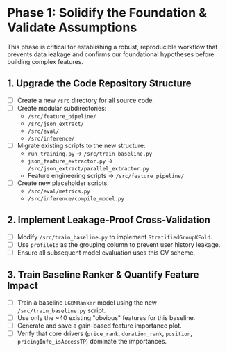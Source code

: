 # Phase 1: Solidify the Foundation & Validate Assumptions

This phase is critical for establishing a robust, reproducible workflow that prevents data leakage and confirms our foundational hypotheses before building complex features.

## 1. Upgrade the Code Repository Structure
- [ ] Create a new `/src` directory for all source code.
- [ ] Create modular subdirectories:
  - `/src/feature_pipeline/`
  - `/src/json_extract/`
  - `/src/eval/`
  - `/src/inference/`
- [ ] Migrate existing scripts to the new structure:
  - `run_training.py` -> `/src/train_baseline.py`
  - `json_feature_extractor.py` -> `/src/json_extract/parallel_extractor.py`
  - Feature engineering scripts -> `/src/feature_pipeline/`
- [ ] Create new placeholder scripts:
  - `/src/eval/metrics.py`
  - `/src/inference/compile_model.py`

## 2. Implement Leakage-Proof Cross-Validation
- [ ] Modify `/src/train_baseline.py` to implement `StratifiedGroupKFold`.
- [ ] Use `profileId` as the grouping column to prevent user history leakage.
- [ ] Ensure all subsequent model evaluation uses this CV scheme.

## 3. Train Baseline Ranker & Quantify Feature Impact
- [ ] Train a baseline `LGBMRanker` model using the new `/src/train_baseline.py` script.
- [ ] Use only the ~40 existing "obvious" features for this baseline.
- [ ] Generate and save a gain-based feature importance plot.
- [ ] Verify that core drivers (`price_rank`, `duration_rank`, `position`, `pricingInfo_isAccessTP`) dominate the importances.
